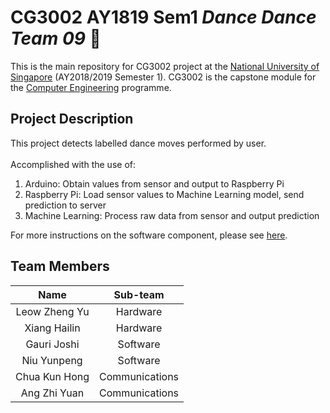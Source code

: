 # CG3002 AY1819 Sem1 *Dance Dance Team 09* :dancer:

This is the main repository for CG3002 project at the [National University of Singapore](http://www.nus.edu.sg) (AY2018/2019 Semester 1). CG3002 is the capstone module for the [Computer Engineering](http://ceg.nus.edu.sg) programme.

## Project Description

This project detects labelled dance moves performed by user. \
\
Accomplished with the use of:
1. Arduino: Obtain values from sensor and output to Raspberry Pi
2. Raspberry Pi: Load sensor values to Machine Learning model, send prediction to server
3. Machine Learning: Process raw data from sensor and output prediction

For more instructions on the software component, please see [here](software/README.md).

## Team Members

| Name | Sub-team |
| :---: | :---: |
| Leow Zheng Yu | Hardware |
| Xiang Hailin | Hardware |
| Gauri Joshi | Software |
| Niu Yunpeng | Software |
| Chua Kun Hong | Communications |
| Ang Zhi Yuan | Communications |
